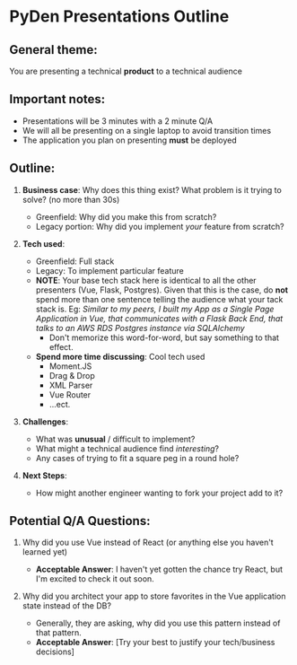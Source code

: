# PyDen Presentations Outline

## General theme:
You are presenting a technical **product** to a technical audience

## Important notes:
- Presentations will be 3 minutes with a 2 minute Q/A
- We will all be presenting on a single laptop to avoid transition times
- The application you plan on presenting **must** be deployed

## Outline:
1.  **Business case**:  Why does this thing exist?  What problem is it trying to solve? (no more than 30s)
    - Greenfield: Why did you make this from scratch?
    - Legacy portion: Why did you implement _your_ feature from scratch?

2.  **Tech used**:
    - Greenfield: Full stack
    - Legacy: To implement particular feature
    - **NOTE**: Your base tech stack here is identical to all the other presenters (Vue, Flask, Postgres). Given that this is the case, do **not** spend more than one sentence telling the audience what your tack stack is.  Eg: *Similar to my peers, I built my App as a Single Page Application in Vue, that communicates with a Flask Back End, that talks to an AWS RDS Postgres instance via SQLAlchemy*
        - Don't memorize this word-for-word, but say something to that effect.
    - **Spend more time discussing**: Cool tech used
        - Moment.JS
        - Drag & Drop
        - XML Parser
        - Vue Router
        - ...ect.

2.  **Challenges**:
    - What was **unusual** / difficult to implement?
    - What might a technical audience find _interesting_?
    - Any cases of trying to fit a square peg in a round hole?

3. **Next Steps**:
    - How might another engineer wanting to fork your project add to it?

## Potential Q/A Questions:

1. Why did you use Vue instead of React (or anything else you haven't learned yet)
    - **Acceptable Answer**: I haven't yet gotten the chance try React, but I'm excited to check it out soon.

2. Why did you architect your app to store favorites in the Vue application state instead of the DB?
    - Generally, they are asking, why did you use this pattern instead of that pattern.
    - **Acceptable Answer**: [Try your best to justify your tech/business decisions]